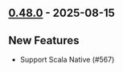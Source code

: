 ## [0.48.0](https://github.com/kevin-lee/extras/issues?q=is%3Aissue%20is%3Aclosed%20-label%3Ainvalid%20-label%3Awontfix%20milestone%3Am50) - 2025-08-15

## New Features

* Support Scala Native (#567)
